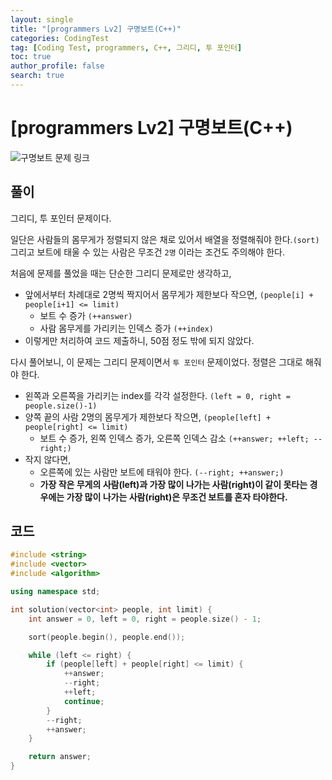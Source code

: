 ```yaml
---
layout: single
title: "[programmers Lv2] 구명보트(C++)"
categories: CodingTest
tag: [Coding Test, programmers, C++, 그리디, 투 포인터]
toc: true
author_profile: false
search: true
---
```


# [programmers Lv2] 구명보트(C++)

![구명보트 문제 링크](https://programmers.co.kr/learn/courses/30/lessons/42885)

## 풀이

그리디, 투 포인터 문제이다.

일단은 사람들의 몸무게가 정렬되지 않은 채로 있어서 배열을 정렬해줘야 한다.`(sort)` 그리고 보트에 태울 수 있는 사람은 무조건 `2명` 이라는 조건도 주의해야 한다. 

처음에 문제를 풀었을 때는 단순한 그리디 문제로만 생각하고, 
- 앞에서부터 차례대로 2명씩 짝지어서 몸무게가 제한보다 작으면, `(people[i] + people[i+1] <= limit)`
  - 보트 수 증가 `(++answer)`
  - 사람 몸무게를 가리키는 인덱스 증가 `(++index)`
- 이렇게만 처리하여 코드 제출하니, 50점 정도 밖에 되지 않았다.

다시 풀어보니, 이 문제는 그리디 문제이면서 `투 포인터` 문제이었다. 정렬은 그대로 해줘야 한다.
- 왼쪽과 오른쪽을 가리키는 index를 각각 설정한다. `(left = 0, right = people.size()-1)`
- 양쪽 끝의 사람 2명의 몸무게가 제한보다 작으면, `(people[left] + people[right] <= limit)`
  - 보트 수 증가, 왼쪽 인덱스 증가, 오른쪽 인덱스 감소 `(++answer; ++left; --right;)`
- 작지 않다면,
  - 오른쪽에 있는 사람만 보트에 태워야 한다. `(--right; ++answer;)`
  - **가장 작은 무게의 사람(left)과 가장 많이 나가는 사람(right)이 같이 못타는 경우에는 가장 많이 나가는 사람(right)은 무조건 보트를 혼자 타야한다.** 

## 코드

```c++
#include <string>
#include <vector>
#include <algorithm>

using namespace std;

int solution(vector<int> people, int limit) {
    int answer = 0, left = 0, right = people.size() - 1;

    sort(people.begin(), people.end());

    while (left <= right) {
        if (people[left] + people[right] <= limit) {
            ++answer;
            --right;
            ++left;
            continue;
        }
        --right;
        ++answer;
    }

    return answer;
}
```
